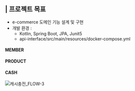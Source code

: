 
## | 프로젝트 목표
- e-commerce 도메인 기능 설계 및 구현
- 개발 환경 :
  - Kotlin, Spring Boot, JPA, Junit5
  - api-interface/src/main/resources/docker-compose.yml


#### MEMBER
#### PRODUCT
#### CASH
![캐시충전_FLOW-3](https://github.com/suyeon0/racket/assets/83405795/f6324c90-8d3f-4547-9a69-42f3ac8677bf)